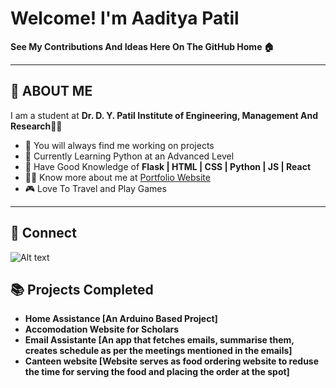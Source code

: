 # Welcome! I'm Aaditya Patil

**See My Contributions And Ideas Here On The GitHub Home 🏠**

---

## 👋 ABOUT ME

I am a student at **Dr. D. Y. Patil Institute of Engineering, Management And Research**👨‍🎓  
- 🚧 You will always find me working on projects
- 🐍 Currently Learning Python at an Advanced Level
- 🧠 Have Good Knowledge of **Flask | HTML | CSS | Python | JS |  React**
- 👨‍💻 Know more about me at [Portfolio Website](https://aadityap.pythonanywhere.com/)
- 🎮 Love To Travel and Play Games

---

## 🔗 Connect
![Alt text](imageURL)

## 📚 Projects Completed
-  **Home Assistance [An Arduino Based Project]**
-  **Accomodation Website for Scholars**
- **Email Assistante [An app that fetches emails, summarise them, creates schedule as per the meetings mentioned in the emails]**
- **Canteen website [Website serves as food ordering website to reduse the time for serving the food and placing the order at the spot]**


